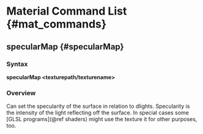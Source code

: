 # Material Command List {#mat_commands}

## specularMap {#specularMap}

### Syntax

**specularMap \<texturepath/texturename\>**

### Overview

Can set the specularity of the surface in relation to dlights.
Specularity is the intensity of the light reflecting off the surface. In
special cases some [GLSL programs](@ref shaders) might use the
texture it for other purposes, too.
